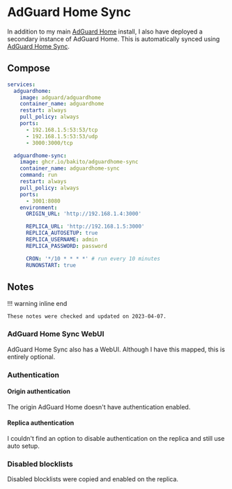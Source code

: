 # AdGuard Home Sync

In addition to my main [AdGuard Home](https://adguard.com/adguard-home/overview.html) install, I also have deployed a secondary instance of AdGuard Home. This is automatically synced using [AdGuard Home Sync](https://github.com/bakito/adguardhome-sync).

## Compose

```yaml
services:
  adguardhome:
    image: adguard/adguardhome
    container_name: adguardhome
    restart: always
    pull_policy: always
    ports:
      - 192.168.1.5:53:53/tcp
      - 192.168.1.5:53:53/udp
      - 3000:3000/tcp

  adguardhome-sync:
    image: ghcr.io/bakito/adguardhome-sync
    container_name: adguardhome-sync
    command: run
    restart: always
    pull_policy: always
    ports:
      - 3001:8080
    environment:
      ORIGIN_URL: 'http://192.168.1.4:3000'

      REPLICA_URL: 'http://192.168.1.5:3000'
      REPLICA_AUTOSETUP: true
      REPLICA_USERNAME: admin
      REPLICA_PASSWORD: password

      CRON: '*/10 * * * *' # run every 10 minutes    
      RUNONSTART: true
```

## Notes

!!! warning inline end 

    These notes were checked and updated on 2023-04-07.

### AdGuard Home Sync WebUI

AdGuard Home Sync also has a WebUI. Although I have this mapped, this is entirely optional.

### Authentication

#### Origin authentication

The origin AdGuard Home doesn't have authentication enabled.

#### Replica authentication

I couldn't find an option to disable authentication on the replica and still use auto setup.

### Disabled blocklists

Disabled blocklists were copied and enabled on the replica.
